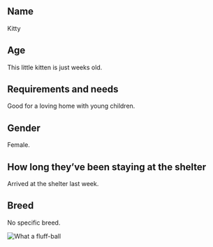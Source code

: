 <!DOCTYPE html>
<html>
<body>

<h2>Name</h2>
<p>Kitty</p>
<h2>Age</h2>
<p>This little kitten is just weeks old.</p>
<h2>Requirements and needs</h2>
<p>Good for a loving home with young children.</p>
<h2>Gender</h2>
<p>Female.</p>
<h2>How long they’ve been staying at the shelter</h2>
<p>Arrived at the shelter last week.</p>
<h2>Breed</h2>
<p>No specific breed.</p>

<img src="![Kitty](https://user-images.githubusercontent.com/57336440/68098846-52cbd280-fe7c-11e9-8287-758ffd25682e.jpg)" alt="What a fluff-ball">
</body>
</html>
